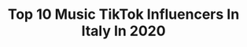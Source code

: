 ---
title: Top 10 Music TikTok Influencers In Italy In 2020
description: >-
  Find top music TikTok influencers in Italy in 2020. Most popular hashtags: #trend #algoritmo #occhiali #single.
platform: TikTok
profiles:
  - username: "sophiaruggii"
    fullname: >-
      Sophia
    location: "Italy"
    followers: 0
    engagement: 1831
    commentsToLikes: 0.055842
    id: ckajl2mi3taqs0i78gtr797k2
    verified: false
    hashtags: "#comingout, #dance, #haircut, #boom"
  - username: "virgitsch"
    fullname: >-
      virgitsch
    location: "Italy"
    followers: 530273
    engagement: 3029
    commentsToLikes: 0.011483
    id: ck8j4874g17ov0j78rpc8inzn
    verified: true
    hashtags: "#disney, #ghdupbeat, #adv"
  - username: "liviariccitelli"
    fullname: >-
      Liv
    location: "Italy"
    followers: 64612
    engagement: 1886
    commentsToLikes: 0.021602
    id: ck97ym1b1036e0j784d2t3egp
    verified: false
    hashtags: "#joshrichards, #jadenhossler, #duetto, #ironic"
  - username: "shirou887"
    fullname: >-
      shiro
    location: "Italy"
    followers: 3531
    engagement: 819
    commentsToLikes: 0.085498
    id: ck8j9kxaxnxgf0j782u4ko665
    verified: false
    hashtags: "#disney, #madworld, #detectivedecker, #qurantena"
  - username: "andry_j_music"
    fullname: >-
      ANDRY J
    location: "Italy"
    followers: 94566
    engagement: 1348
    commentsToLikes: 0.043394
    id: ck8s5jinhg5o40j78i0jkzxw5
    verified: false
    hashtags: "#fedez, #laxedchallege, #banana, #edmtiktok"
  - username: "iamlapia"
    fullname: >-
      LaPia👑
    location: "Italy"
    followers: 3061
    engagement: 1107
    commentsToLikes: 0.090403
    id: cka6jgn4luq6m0i783o5klcy4
    verified: false
    hashtags: "#denisdosio, #houseparty, #capellliricci, #clown"
  - username: "fazzi.samuele"
    fullname: >-
      samuele.fazzi
    location: "Italy"
    followers: 67046
    engagement: 2297
    commentsToLikes: 0.017673
    id: ck9n4ixvf4jsu0j78m9py8plx
    verified: false
    hashtags: "#canzone, #pianoforte, #emozioni, #piano"
  - username: "aka_kikx"
    fullname: >-
      𝘼𝙆𝘼 ✓
    location: "Italy"
    followers: 25028
    engagement: 1209
    commentsToLikes: 0.150925
    id: ck90u637jvf8x0j78jhm4bq61
    verified: false
    hashtags: "#blackmask, #neiperte, #gattocheparla, #skate"
  - username: "jodyjdc"
    fullname: >-
      Jody Cecchetto
    location: "Italy"
    followers: 163384
    engagement: 2071
    commentsToLikes: 0.012692
    id: ck8ja6djsqshi0j78l950ozn0
    verified: false
    hashtags: "#acting, #iostoacasa, #maino, #nudeltanz"
  - username: "andrea.izzo976"
    fullname: >-
      andrea.izzo976
    location: "Italy"
    followers: 43175
    engagement: 1782
    commentsToLikes: 0.010638
    id: ck8s5i6mrfwtm0j78kv9sbn3q
    verified: false
    hashtags: "#happyfamily, #fail, #musicfamily, #botto"
---